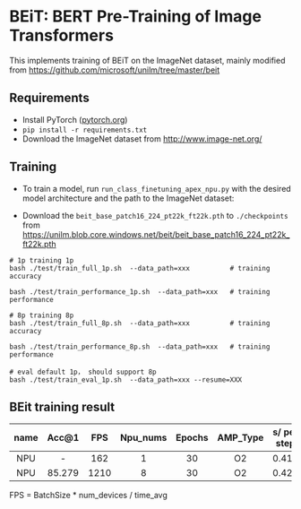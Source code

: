 # BEiT: BERT Pre-Training of Image Transformers

This implements training of BEiT on the ImageNet dataset, mainly modified from https://github.com/microsoft/unilm/tree/master/beit


## Requirements 

- Install PyTorch ([pytorch.org](http://pytorch.org))
- `pip install -r requirements.txt`
- Download the ImageNet dataset from http://www.image-net.org/

## Training 
- To train a model, run `run_class_finetuning_apex_npu.py` with the desired model architecture and the path to the ImageNet dataset:

- Download the `beit_base_patch16_224_pt22k_ft22k.pth` to `./checkpoints` from
https://unilm.blob.core.windows.net/beit/beit_base_patch16_224_pt22k_ft22k.pth



```
# 1p training 1p
bash ./test/train_full_1p.sh  --data_path=xxx          # training accuracy

bash ./test/train_performance_1p.sh  --data_path=xxx   # training performance

# 8p training 8p
bash ./test/train_full_8p.sh  --data_path=xxx          # training accuracy

bash ./test/train_performance_8p.sh  --data_path=xxx   # training performance

# eval default 1p， should support 8p
bash ./test/train_eval_1p.sh  --data_path=xxx --resume=XXX

```

## BEit  training result
| name | Acc@1 | FPS  | Npu_nums | Epochs | AMP_Type | s/ per step  |
| :--: | :---: | :--: | :------: | :----: | :------: | :---------:  |
| NPU  |   -   | 162  |     1    |   30   |    O2    |    0.414     |
| NPU  |85.279 | 1210 |     8    |   30   |    O2    |    0.422     |

FPS = BatchSize * num_devices / time_avg